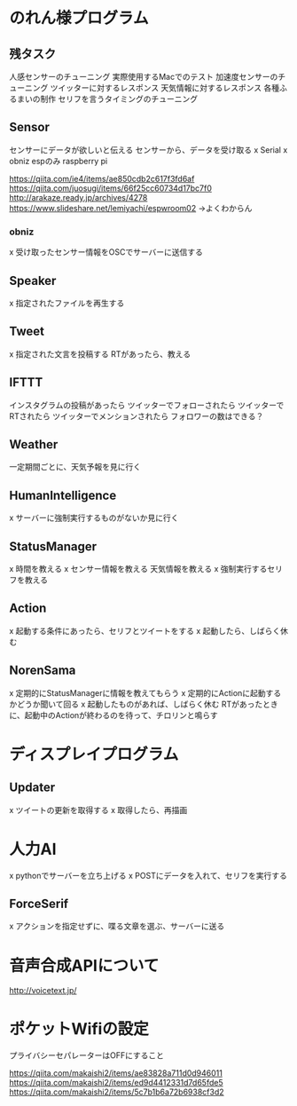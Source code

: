 # のれん様プログラム
## 残タスク
人感センサーのチューニング
実際使用するMacでのテスト
加速度センサーのチューニング
ツイッターに対するレスポンス
天気情報に対するレスポンス
各種ふるまいの制作
セリフを言うタイミングのチューニング

## Sensor
センサーにデータが欲しいと伝える
センサーから、データを受け取る
x Serial
x obniz
espのみ
raspberry pi

https://qiita.com/ie4/items/ae850cdb2c617f3fd6af
https://qiita.com/juosugi/items/66f25cc60734d17bc7f0
http://arakaze.ready.jp/archives/4278
https://www.slideshare.net/lemiyachi/espwroom02
→よくわからん

### obniz
x 受け取ったセンサー情報をOSCでサーバーに送信する

## Speaker
x 指定されたファイルを再生する

## Tweet
x 指定された文言を投稿する
RTがあったら、教える

## IFTTT
インスタグラムの投稿があったら
ツイッターでフォローされたら
ツイッターでRTされたら
ツイッターでメンションされたら
フォロワーの数はできる？

## Weather
一定期間ごとに、天気予報を見に行く

## HumanIntelligence
x サーバーに強制実行するものがないか見に行く

## StatusManager
x 時間を教える
x センサー情報を教える
天気情報を教える
x 強制実行するセリフを教える

## Action
x 起動する条件にあったら、セリフとツイートをする
x 起動したら、しばらく休む

## NorenSama
x 定期的にStatusManagerに情報を教えてもらう
x 定期的にActionに起動するかどうか聞いて回る
x 起動したものがあれば、しばらく休む
RTがあったときに、起動中のActionが終わるのを待って、チロリンと鳴らす

# ディスプレイプログラム
## Updater
x ツイートの更新を取得する
x 取得したら、再描画

# 人力AI
x pythonでサーバーを立ち上げる
x POSTにデータを入れて、セリフを実行する

## ForceSerif
x アクションを指定せずに、喋る文章を選ぶ、サーバーに送る

# 音声合成APIについて
http://voicetext.jp/

# ポケットWifiの設定
プライバシーセパレーターはOFFにすること

https://qiita.com/makaishi2/items/ae83828a711d0d946011
https://qiita.com/makaishi2/items/ed9d4412331d7d65fde5
https://qiita.com/makaishi2/items/5c7b1b6a72b6938cf3d2
